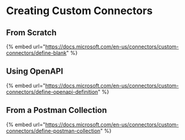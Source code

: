 # Creating Custom Connectors

## From Scratch

{% embed url="https://docs.microsoft.com/en-us/connectors/custom-connectors/define-blank" %}

## Using OpenAPI

{% embed url="https://docs.microsoft.com/en-us/connectors/custom-connectors/define-openapi-definition" %}

## From a Postman Collection

{% embed url="https://docs.microsoft.com/en-us/connectors/custom-connectors/define-postman-collection" %}





